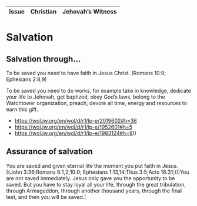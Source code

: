 |Issue|Christian|Jehovah’s Witness|
|--- |--- |--- |

# Salvation

## Salvation through...

To be saved you need to have faith in Jesus Christ. (Romans 10:9; Ephesians 2:8,9)

To be saved you need to do works, for example take in knowledge, dedicate your life to Jehovah, get baptized, obey God’s laws, belong to the Watchtower organization, preach, devote all time, energy and resources to earn this gift.

- https://wol.jw.org/en/wol/d/r1/lp-e/2019602#h=36
- https://wol.jw.org/en/wol/d/r1/lp-e/1952601#h=5
- https://wol.jw.org/en/wol/d/r1/lp-e/1983124#h=9))


## Assurance of salvation

You are saved and given eternal life the moment you put faith in Jesus. ((John 3:36;Romans 8:1,2;10:9; Ephesians 1:13,14;Titus 3:5;Acts 16:31;))|You are not saved immediately. Jesus only gave you the opportunity to be saved. But you have to stay loyal all your life, through the great tribulation, through Armageddon, through another thousand years, through the final test, and then you will be saved.|
